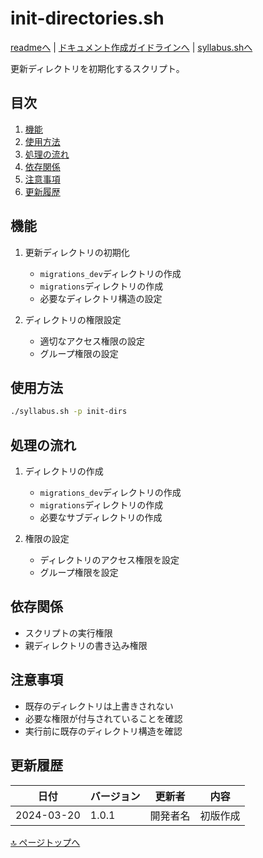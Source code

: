 # init-directories.sh

[readmeへ](../README.md) | [ドキュメント作成ガイドラインへ](../doc.md) | [syllabus.shへ](./syllabus.md)

更新ディレクトリを初期化するスクリプト。

## 目次
1. [機能](#機能)
2. [使用方法](#使用方法)
3. [処理の流れ](#処理の流れ)
4. [依存関係](#依存関係)
5. [注意事項](#注意事項)
6. [更新履歴](#更新履歴)

## 機能

1. 更新ディレクトリの初期化
   - `migrations_dev`ディレクトリの作成
   - `migrations`ディレクトリの作成
   - 必要なディレクトリ構造の設定

2. ディレクトリの権限設定
   - 適切なアクセス権限の設定
   - グループ権限の設定

## 使用方法

```bash
./syllabus.sh -p init-dirs
```

## 処理の流れ

1. ディレクトリの作成
   - `migrations_dev`ディレクトリの作成
   - `migrations`ディレクトリの作成
   - 必要なサブディレクトリの作成

2. 権限の設定
   - ディレクトリのアクセス権限を設定
   - グループ権限を設定

## 依存関係

- スクリプトの実行権限
- 親ディレクトリの書き込み権限

## 注意事項

- 既存のディレクトリは上書きされない
- 必要な権限が付与されていることを確認
- 実行前に既存のディレクトリ構造を確認

## 更新履歴

| 日付 | バージョン | 更新者 | 内容 |
|------|------------|--------|------|
| 2024-03-20 | 1.0.1 | 開発者名 | 初版作成 |

[🔝 ページトップへ](#init-directoriessh) 